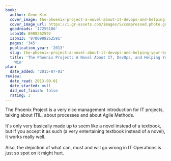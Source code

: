 ```yaml
---
book:
  author: Gene Kim
  cover_image: the-phoenix-project-a-novel-about-it-devops-and-helping-your-business-win.jpg
  cover_image_url: https://i.gr-assets.com/images/S/compressed.photo.goodreads.com/books/1361113128l/17255186._SX98_.jpg
  goodreads: '17255186'
  isbn10: 0988262592
  isbn13: '9780988262591'
  pages: '345'
  publication_year: '2013'
  slug: the-phoenix-project-a-novel-about-it-devops-and-helping-your-business-win
  title: 'The Phoenix Project: A Novel About IT, DevOps, and Helping Your Business
    Win'
plan:
  date_added: '2015-07-01'
review:
  date_read: 2013-09-01
  date_started: null
  did_not_finish: false
  rating: 3
---
```


The Phoenix Project is a very nice management introduction for IT projects, talking about ITIL, about processes and about Agile Methods.<br /><br />It's only very basically made up to seem like a novel instead of a textbook, but if you accept it as such (a very entertaining textbook instead of a novel), it works really well.<br /><br />Also, the depiction of what can, must and will go wrong in IT Operations is just so spot on it might hurt.
